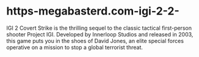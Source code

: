 # https-megabasterd.com-igi-2-2-
IGI 2 Covert Strike is the thrilling sequel to the classic tactical first-person shooter Project IGI. Developed by Innerloop Studios and released in 2003, this game puts you in the shoes of David Jones, an elite special forces operative on a mission to stop a global terrorist threat.
